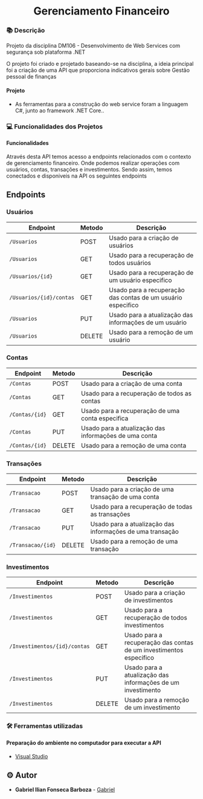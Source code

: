 <h1 align="center">Gerenciamento Financeiro</h1>

### :books: Descrição

<p>Projeto da disciplina DM106 - Desenvolvimento de Web Services com segurança sob plataforma .NET </p>
<p>O projeto foi criado e projetado baseando-se na disciplina, a ideia principal foi a criação de uma API que proporciona indicativos gerais sobre Gestão pessoal de finanças</p>


#### Projeto
- As ferramentas para a construção do web service foram a linguagem C#, junto ao framework .NET Core..


### :computer: Funcionalidades dos Projetos
#### Funcionalidades
Através desta API temos acesso a endpoints relacionados com o contexto de gerenciamento financeiro. Onde podemos realizar operações com usuários, contas, transações e investimentos. Sendo assim, temos conectados e disponiveis na API os seguintes endpoints
<h2>Endpoints</h2>
<h3>Usuários</h3>

| Endpoint |Metodo| Descrição |
|---|---|---|
| `/Usuarios` | POST |Usado para a criação de usuários|
| `/Usuarios` | GET |Usado para a recuperação de todos usuários|
| `/Usuarios/{id}` | GET|Usado para a recuperação de um usuário especifico|
| `/Usuarios/{id}/contas` | GET |Usado para a recuperação das contas de um usuário especifico|
| `/Usuarios`|PUT |Usado para a atualização das informações de um usuário|
| `/Usuarios`| DELETE |Usado para a remoção de um usuário|
<h3>Contas</h3>

| Endpoint |Metodo| Descrição |
|---|---|---|
| `/Contas` | POST |Usado para a criação de uma conta|
| `/Contas` | GET |Usado para a recuperação de todos as contas|
| `/Contas/{id}` | GET|Usado para a recuperação de uma conta especifica|
| `/Contas`|PUT |Usado para a atualização das informações de uma conta|
| `/Contas/{id}`| DELETE |Usado para a remoção de uma conta|
<h3>Transações</h3>

| Endpoint |Metodo| Descrição |
|---|---|---|
| `/Transacao`     | POST |Usado para a criação de uma transação de uma conta|
| `/Transacao`     | GET  |Usado para a recuperação de todas as transações|
| `/Transacao`     |PUT   |Usado para a atualização das informações de uma transação|
| `/Transacao/{id}`| DELETE |Usado para a remoção de uma transação|
<h3>Investimentos</h3>

| Endpoint |Metodo| Descrição |
|---|---|---|
|`/Investimentos` | POST |Usado para a criação de investimentos|
|`/Investimentos` | GET |Usado para a recuperação de todos investimentos|
|`/Investimentos/{id}/contas` | GET |Usado para a recuperação das contas de um investimentos especifico|
|`/Investimentos`|PUT |Usado para a atualização das informações de um investimento|
|`/Investimentos`| DELETE |Usado para a remoção de um investimento|

### :hammer_and_wrench: Ferramentas utilizadas
#### Preparação do ambiente no computador para executar a API
- [Visual Studio](https://git-scm.com/)

## :gear: Autor

* **Gabriel Ilian Fonseca Barboza** - [Gabriel](https://github.com/G-ilian) 
